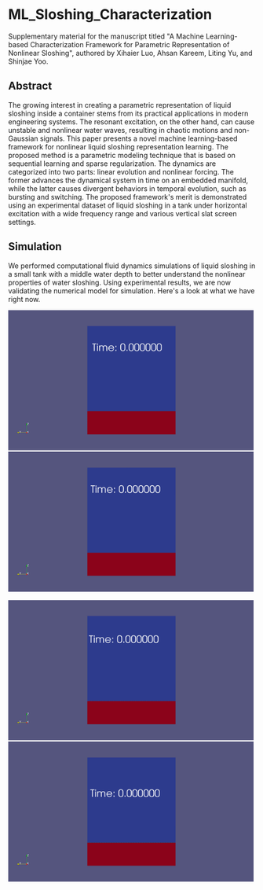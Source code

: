 # ML_Sloshing_Characterization
  Supplementary material for the manuscript titled "A Machine Learning-based Characterization Framework for Parametric Representation of Nonlinear Sloshing", authored by Xihaier Luo, Ahsan Kareem, Liting Yu, and Shinjae Yoo.

## Abstract

  The growing interest in creating a parametric representation of liquid sloshing inside a container stems from its practical applications in modern engineering systems. The resonant excitation, on the other hand, can cause unstable and nonlinear water waves, resulting in chaotic motions and non-Gaussian signals. This paper presents a novel machine learning-based framework for nonlinear liquid sloshing representation learning. The proposed method is a parametric modeling technique that is based on sequential learning and sparse regularization. The dynamics are categorized into two parts: linear evolution and nonlinear forcing. The former advances the dynamical system in time on an embedded manifold, while the latter causes divergent behaviors in temporal evolution, such as bursting and switching. The proposed framework's merit is demonstrated using an experimental dataset of liquid sloshing in a tank under horizontal excitation with a wide frequency range and various vertical slat screen settings.

## Simulation
We performed computational fluid dynamics simulations of liquid sloshing in a small tank with a middle water depth to better understand the nonlinear properties of water sloshing. Using experimental results, we are now validating the numerical model for simulation. Here's a look at what we have right now.

<p><img src="Simulation/20.gif" title="error" width="500"> <img src="Simulation/22.gif" title="error" width="500"><p>
<p><img src="Simulation/50.gif" title="error" width="500"> <img src="Simulation/100.gif" title="error" width="500"><p>
